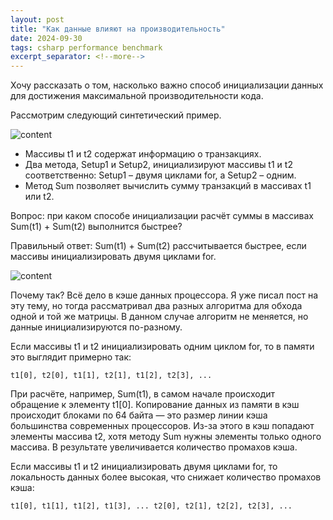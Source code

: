```yaml
---
layout: post
title: "Как данные влияют на производительность"
date: 2024-09-30
tags: csharp performance benchmark
excerpt_separator: <!--more-->
---
```


Хочу рассказать о том, насколько важно способ инициализации данных для достижения максимальной производительности кода.

Рассмотрим следующий синтетический пример.

<img src="{{site.baseurl}}/assets/2024/09/2024-09-30-how-data-affects-performance/image01.png" alt="content">

- Массивы t1 и t2 содержат информацию о транзакциях.
- Два метода, Setup1 и Setup2, инициализируют массивы t1 и t2 соответственно: Setup1 – двумя циклами for, а Setup2 – одним.
- Метод Sum позволяет вычислить сумму транзакций в массивах t1 или t2.

Вопрос: при каком способе инициализации расчёт суммы в массивах Sum(t1) + Sum(t2) выполнится быстрее?

<!--more-->

Правильный ответ: Sum(t1) + Sum(t2) рассчитывается быстрее, если массивы инициализировать двумя циклами for.

<img src="{{site.baseurl}}/assets/2024/09/2024-09-30-how-data-affects-performance/image02.png" alt="content">

Почему так? Всё дело в кэше данных процессора. Я уже писал пост на эту тему, но тогда рассматривал два разных алгоритма для обхода одной и той же матрицы. В данном случае алгоритм не меняется, но данные инициализируются по-разному.

Если массивы t1 и t2 инициализировать одним циклом for, то в памяти это выглядит примерно так:

```
t1[0], t2[0], t1[1], t2[1], t1[2], t2[3], ...
```

При расчёте, например, Sum(t1), в самом начале происходит обращение к элементу t1[0]. Копирование данных из памяти в кэш происходит блоками по 64 байта — это размер линии кэша большинства современных процессоров. Из-за этого в кэш попадают элементы массива t2, хотя методу Sum нужны элементы только одного массива. В результате увеличивается количество промахов кэша.

Если массивы t1 и t2 инициализировать двумя циклами for, то локальность данных более высокая, что снижает количество промахов кэша:

```
t1[0], t1[1], t1[2], t1[3], ... t2[0], t2[1], t2[2], t2[3], ...
```